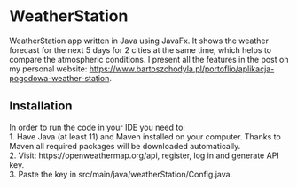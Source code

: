 # WeatherStation
WeatherStation app written in Java using JavaFx. It shows the weather forecast for the next 5 days for 2 cities at the same time, 
which helps to compare the atmospheric conditions. I present all the features in the post on my personal website: https://www.bartoszchodyla.pl/portoflio/aplikacja-pogodowa-weather-station.

<h2>Installation</h2>
In order to run the code in your IDE you need to: <br/>
1. Have Java (at least 11) and Maven installed on your computer. Thanks to Maven all required packages will be downloaded automatically.<br/>
2. Visit: https://openweathermap.org/api, register, log in and generate API key.<br/>
3. Paste the key in src/main/java/weatherStation/Config.java.<br/>
